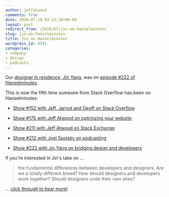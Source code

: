 ```yaml
---
author: jeffatwood
comments: true
date: 2010-07-19 02:23:30+00:00
layout: post
redirect_from: /2010/07/jin-on-hanselminutes
slug: jin-on-hanselminutes
title: Jin on Hanselminutes
wordpress_id: 4191
categories:
- company
- design
- podcasts
---
```



Our [designer in residence, Jin Yang](http://blog.stackoverflow.com/2010/07/our-designer-in-residence-jin-yang/), was on [episode #222 of Hanselminutes](http://www.hanselminutes.com/default.aspx?showID=240).



This is now the fifth time someone from Stack Overflow has been on Hanselminutes:







  * [Show #152 with Jeff, Jarrod and Geoff on Stack Overflow](http://www.hanselminutes.com/default.aspx?showID=152)

  * [Show #175 with Jeff Atwood on optimizing your website](http://hanselminutes.com/default.aspx?showID=193)

  * [Show #211 with Jeff Atwood on Stack Exchange](http://www.hanselminutes.com/default.aspx?ShowID=229)

  * [Show #212 with Joel Spolsky on podcasting](http://www.hanselminutes.com/default.aspx?showID=230)

  * [Show #222 with Jin Yang on bridging design and developers](http://www.hanselminutes.com/default.aspx?showID=240)




If you're interested in Jin's take on ...





<blockquote>
the fundamental differences between developers and designers. Are we a totally different breed? How should designers and developers work together? Should designers code their own sites?
</blockquote>





... [click through to hear more!](http://www.hanselminutes.com/default.aspx?showID=240)


